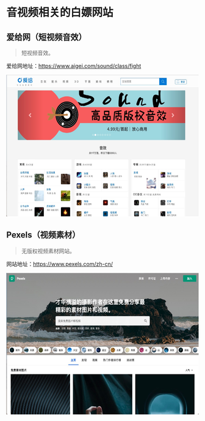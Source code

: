 # 音视频相关的白嫖网站
## 爱给网（短视频音效）
> 短视频音效。

爱给网地址：https://www.aigei.com/sound/class/fight
<!-- ![](..%2F..%2F..%2Fphoto%2F%E7%88%B1%E7%BB%99%E7%BD%91.jpg) -->
<img src="photo/爱给网.jpg" width=671 height=370 alt ="爱给网">

## Pexels（视频素材）
> 无版权视频素材网站。

网站地址：https://www.pexels.com/zh-cn/
<!-- ![](..%2F..%2F..%2Fphoto%2F%E7%88%B1%E7%BB%99%E7%BD%91.jpg) -->
<img src="photo/pexels.jpg" width=671 height=370 alt ="pexels">
